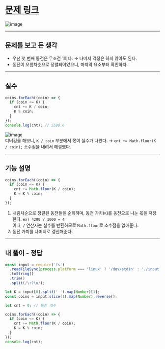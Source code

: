 # [문제 링크](https://www.acmicpc.net/problem/11047)

![image](https://github.com/user-attachments/assets/34d55a8b-daf6-4a0d-bcc2-220d8e29371a)

---
## 문제를 보고 든 생각
- 우선 첫 번째 동전은 무조건 1이다.  → 나머지 걱정은 하지 않아도 된다.
- 동전이 오름차순으로 정렬되어있으니, 마지막 요소부터 확인하자.

---
## 실수
```javascript
coins.forEach((coin) => {
  if (coin <= K) {
    cnt += K / coin;
    K % coin;
  }
});
console.log(cnt); // 5598.6
```
![image](https://github.com/user-attachments/assets/9c822268-16f7-4032-810c-07760a149a80)  
디버깅을 해보니, `K / coin` 부분에서 몫이 실수가 나왔다.
  → `cnt += Math.floor(K / coin);` 소수점을 내려서 해결했다.

---
## 기능 설명
```javascript
coins.forEach((coin) => {
  if (coin <= K) {
    cnt += Math.floor(K / coin);
    K = K % coin;
  }
});
```
1. 내림차순으로 정렬된 동전들을 순회하며, 동전 가치(`K`)를 동전으로 나눈 몫을 저장한다. `ex) 4200 / 1000 = 4`   
    이때, `/` 연산자는 실수를 반환하므로 `Math.floor`로 소수점을 없애준다.  
2. 동전 가치를 나머지로 갱신해준다.

---
## 내 풀이 - 정답
```javascript
const input = require('fs')
  .readFileSync(process.platform === 'linux' ? '/dev/stdin' : './input.txt')
  .toString()
  .trim()
  .split(/\r?\n/);

let K = input[0].split(' ').map(Number)[1];
const coins = input.slice(1).map(Number).reverse();

let cnt = 0; // 동전 개수

coins.forEach((coin) => {
  if (coin <= K) {
    cnt += Math.floor(K / coin);
    K = K % coin;
  }
});
console.log(cnt);
```
